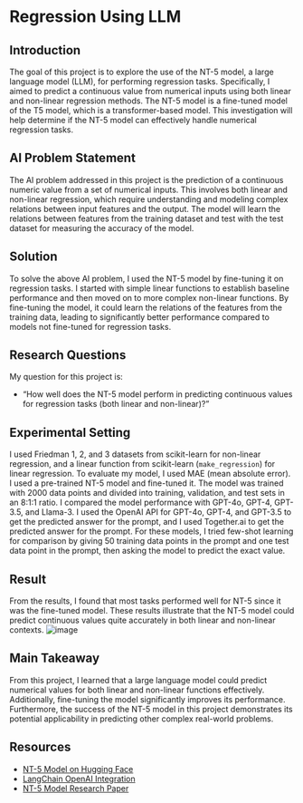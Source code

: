 # Regression Using LLM

## Introduction
The goal of this project is to explore the use of the NT-5 model, a large language model (LLM), for performing regression tasks. Specifically, I aimed to predict a continuous value from numerical inputs using both linear and non-linear regression methods. The NT-5 model is a fine-tuned model of the T5 model, which is a transformer-based model. This investigation will help determine if the NT-5 model can effectively handle numerical regression tasks.

## AI Problem Statement
The AI problem addressed in this project is the prediction of a continuous numeric value from a set of numerical inputs. This involves both linear and non-linear regression, which require understanding and modeling complex relations between input features and the output. The model will learn the relations between features from the training dataset and test with the test dataset for measuring the accuracy of the model.

## Solution
To solve the above AI problem, I used the NT-5 model by fine-tuning it on regression tasks. I started with simple linear functions to establish baseline performance and then moved on to more complex non-linear functions. By fine-tuning the model, it could learn the relations of the features from the training data, leading to significantly better performance compared to models not fine-tuned for regression tasks.

## Research Questions
My question for this project is:
- “How well does the NT-5 model perform in predicting continuous values for regression tasks (both linear and non-linear)?”

## Experimental Setting
I used Friedman 1, 2, and 3 datasets from scikit-learn for non-linear regression, and a linear function from scikit-learn (`make_regression`) for linear regression. To evaluate my model, I used MAE (mean absolute error). I used a pre-trained NT-5 model and fine-tuned it. The model was trained with 2000 data points and divided into training, validation, and test sets in an 8:1:1 ratio. I compared the model performance with GPT-4o, GPT-4, GPT-3.5, and Llama-3. I used the OpenAI API for GPT-4o, GPT-4, and GPT-3.5 to get the predicted answer for the prompt, and I used Together.ai to get the predicted answer for the prompt. For these models, I tried few-shot learning for comparison by giving 50 training data points in the prompt and one test data point in the prompt, then asking the model to predict the exact value.

## Result
From the results, I found that most tasks performed well for NT-5 since it was the fine-tuned model. These results illustrate that the NT-5 model could predict continuous values quite accurately in both linear and non-linear contexts.
![image](https://github.com/SunwooKim12345/Llm_for_regression/assets/129953673/4c4e7d03-e4d9-458d-8476-70e914622a0d)


## Main Takeaway
From this project, I learned that a large language model could predict numerical values for both linear and non-linear functions effectively. Additionally, fine-tuning the model significantly improves its performance. Furthermore, the success of the NT-5 model in this project demonstrates its potential applicability in predicting other complex real-world problems.

## Resources
- [NT-5 Model on Hugging Face](https://huggingface.co/nielsr/nt5-small-rc1)
- [LangChain OpenAI Integration](https://python.langchain.com/v0.2/docs/integrations/chat/openai/)
- [NT-5 Model Research Paper](https://arxiv.org/pdf/2404.07544.pdf)
